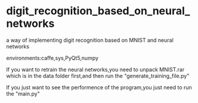 # digit_recognition_based_on_neural_networks
a way of implementing digit recognition based on MNIST and neural networks


environments:caffe,sys,PyQt5,numpy

If you want to retrain the neural networks,you need to unpack MNIST.rar which is in the data folder first,and then run the "generate_training_file.py"

If you just want to see the performence of the program,you just need to run the "main.py"
